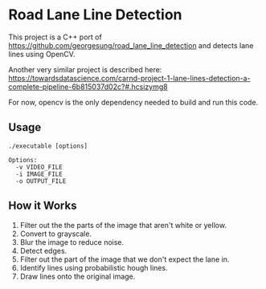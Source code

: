 # Road Lane Line Detection

This project is a C++ port of https://github.com/georgesung/road_lane_line_detection and detects lane lines using OpenCV.

Another very similar project is described here: https://towardsdatascience.com/carnd-project-1-lane-lines-detection-a-complete-pipeline-6b815037d02c?#.hcsizymg8

For now, opencv is the only dependency needed to build and run this code.

## Usage
```
./executable [options]

Options:
  -v VIDEO_FILE
  -i IMAGE_FILE
  -o OUTPUT_FILE
```

## How it Works
1. Filter out the the parts of the image that aren't white or yellow.
2. Convert to grayscale.
3. Blur the image to reduce noise.
4. Detect edges.
5. Filter out the part of the image that we don't expect the lane in.
6. Identify lines using probabilistic hough lines.
7. Draw lines onto the original image.